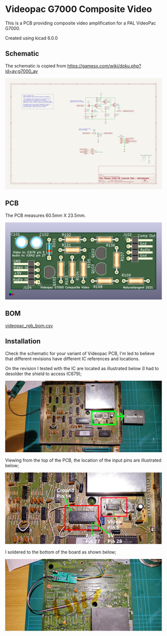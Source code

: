 # Videopac G7000 Composite Video

This is a PCB providing composite video amplification for a PAL VideoPac G7000.

Created using kicad 6.0.0


## Schematic

The schematic is copied from https://gamesx.com/wiki/doku.php?id=av:g7000_av

![schematic](images/videopac_composite.svg "Schematic")

## PCB

The PCB measures 60.5mm X 23.5mm.

![PCB](images/videopac_composite_pcb.png "PCB")

## BOM

[videopac_rgb_bom.csv](videopac_composite_bom.csv "BOM")

## Installation

Check the schematic for your variant of Videopac PCB, I'm led to believe that different revisions have different IC references and locations.

On the revision I tested with the IC are located as illustrated below (I had to desolder the shield to access IC679);

![IC Locations](images/IcLocations.png "IC Locations")

Viewing from the top of the PCB, the location of the input pins are illustrated below;

![Pin Locations](images/PinLocations.png "Pin Locations")

I soldered to the bottom of the board as shown below;

![Solder Points](images/SolderPoints.png "Solder Points")

